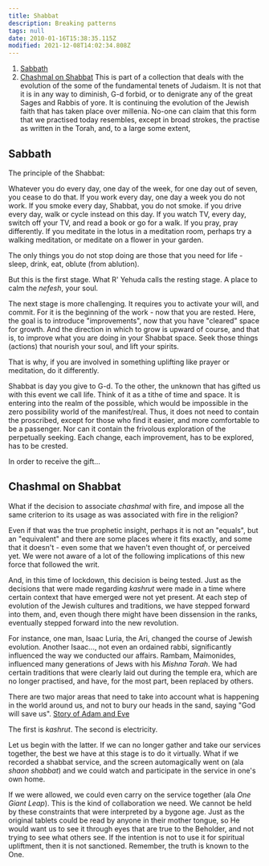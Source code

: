 ```yaml
---
title: Shabbat
description: Breaking patterns
tags: null
date: 2010-01-16T15:38:35.115Z
modified: 2021-12-08T14:02:34.808Z
---
```


1. [Sabbath](#sabbath)
2. [Chashmal on Shabbat](#chashmal-on-shabbat)
   This is part of a collection that deals with the evolution of the some of the fundamental tenets of Judaism. It is not that it is in any way to diminish, G-d forbid, or to denigrate any of the great Sages and Rabbis of yore. It is continuing the evolution of the Jewish faith that has taken place over millenia. No-one can claim that this form that we practised today resembles, except in broad strokes, the practise as written in the Torah, and, to a large some extent,

## Sabbath

The principle of the Shabbat:

Whatever you do every day, one day of the week, for one day out of seven, you cease to do that. If you work every day, one day a week you do not work. If you smoke every day, Shabbat, you do not smoke. if you drive every day, walk or cycle instead on this day. If you watch TV, every day, switch off your TV, and read a book or go for a walk. If you pray, pray differently. If you meditate in the lotus in a meditation room, perhaps try a walking meditation, or meditate on a flower in your garden.

The only things you do not stop doing are those that you need for life - sleep, drink, eat, oblute (from ablution).

But this is the first stage. What R' Yehuda calls the resting stage. A place to calm the _nefesh_, your soul.

The next stage is more challenging. It requires you to activate your will, and commit. For it is the beginning of the work - now that you are rested.
Here, the goal is to introduce "improvements", now that you have "cleared" space for growth. And the direction in which to grow is upward of course, and that is, to improve what you are doing in your Shabbat space. Seek those things (actions) that nourish your soul, and lift your spirits.

That is why, if you are involved in something uplifting like prayer or meditation, do it differently.

Shabbat is day you give to G-d. To the other, the unknown that has gifted us with this event we call life. Think of it as a tithe of time and space. It is entering into the realm of the possible, which would be impossible in the zero possibility world of the manifest/real. Thus, it does not need to contain the proscribed, except for those who find it easier, and more comfortable to be a passenger. Nor can it contain the frivolous exploration of the perpetually seeking. Each change, each improvement, has to be explored, has to be crested.

In order to receive the gift...

## Chashmal on Shabbat

What if the decision to associate _chashmal_ with fire, and impose all the same criterion to its usage as was associated with fire in the religion?

Even if that was the true prophetic insight, perhaps it is not an "equals", but an "equivalent" and there are some places where it fits exactly, and some that it doesn't - even some that we haven't even thought of, or perceived yet. We were not aware of a lot of the following implications of this new force that followed the writ.

And, in this time of lockdown, this decision is being tested. Just as the decisions that were made regarding _kashrut_ were made in a time where certain context that have emerged were not yet present. At each step of evolution of the Jewish cultures and traditions, we have stepped forward into them, and, even though there might have been dissension in the ranks, eventually stepped forward into the new revolution.

For instance, one man, Isaac Luria, the Ari, changed the course of Jewish evolution. Another Isaac..., not even an ordained rabbi, significantly influenced the way we conducted our affairs. Rambam, Maimonides, influenced many generations of Jews with his _Mishna Torah_. We had certain traditions that were clearly laid out during the temple era, which are no longer practised, and have, for the most part, been replaced by others.

There are two major areas that need to take into account what is happening in the world around us, and not to bury our heads in the sand, saying "God will save us". [Story of Adam and Eve](adam_eve.html)

The first is _kashrut_. The second is electricity.

Let us begin with the latter. If we can no longer gather and take our services together, the best we have at this stage is to do it virtually. What if we recorded a shabbat service, and the screen automagically went on (ala _shaon shabbat_) and we could watch and participate in the service in one's own home.

If we were allowed, we could even carry on the service together (ala _One Giant Leap_). This is the kind of collaboration we need. We cannot be held by these constraints that were interpreted by a bygone age. Just as the original tablets could be read by anyone in their mother tongue, so He would want us to see it through eyes that are true to the Beholder, and not trying to see what others see. If the intention is not to use it for spiritual upliftment, then it is not sanctioned. Remember, the truth is known to the One.
